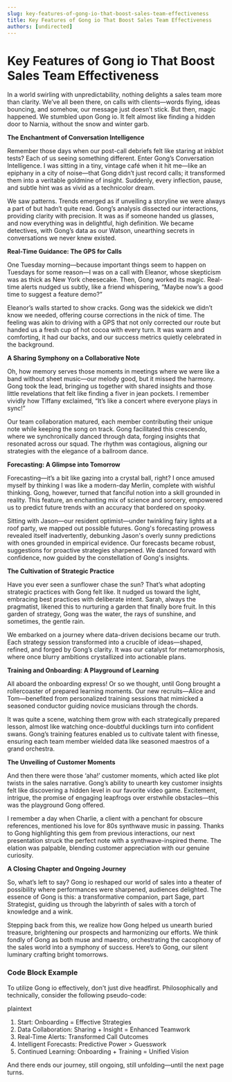 ```yaml
---
slug: key-features-of-gong-io-that-boost-sales-team-effectiveness
title: Key Features of Gong io That Boost Sales Team Effectiveness
authors: [undirected]
---
```


# Key Features of Gong io That Boost Sales Team Effectiveness

In a world swirling with unpredictability, nothing delights a sales team more than clarity. We’ve all been there, on calls with clients—words flying, ideas bouncing, and somehow, our message just doesn’t stick. But then, magic happened. We stumbled upon Gong io. It felt almost like finding a hidden door to Narnia, without the snow and winter garb.

**The Enchantment of Conversation Intelligence**

Remember those days when our post-call debriefs felt like staring at inkblot tests? Each of us seeing something different. Enter Gong’s Conversation Intelligence. I was sitting in a tiny, vintage café when it hit me—like an epiphany in a city of noise—that Gong didn’t just record calls; it transformed them into a veritable goldmine of insight. Suddenly, every inflection, pause, and subtle hint was as vivid as a technicolor dream.

We saw patterns. Trends emerged as if unveiling a storyline we were always a part of but hadn’t quite read. Gong’s analysis dissected our interactions, providing clarity with precision. It was as if someone handed us glasses, and now everything was in delightful, high definition. We became detectives, with Gong’s data as our Watson, unearthing secrets in conversations we never knew existed.

**Real-Time Guidance: The GPS for Calls**

One Tuesday morning—because important things seem to happen on Tuesdays for some reason—I was on a call with Eleanor, whose skepticism was as thick as New York cheesecake. Then, Gong worked its magic. Real-time alerts nudged us subtly, like a friend whispering, “Maybe now’s a good time to suggest a feature demo?”

Eleanor’s walls started to show cracks. Gong was the sidekick we didn’t know we needed, offering course corrections in the nick of time. The feeling was akin to driving with a GPS that not only corrected our route but handed us a fresh cup of hot cocoa with every turn. It was warm and comforting, it had our backs, and our success metrics quietly celebrated in the background.

**A Sharing Symphony on a Collaborative Note**

Oh, how memory serves those moments in meetings where we were like a band without sheet music—our melody good, but it missed the harmony. Gong took the lead, bringing us together with shared insights and those little revelations that felt like finding a fiver in jean pockets. I remember vividly how Tiffany exclaimed, “It’s like a concert where everyone plays in sync!” 

Our team collaboration matured, each member contributing their unique note while keeping the song on track. Gong facilitated this crescendo, where we synchronically danced through data, forging insights that resonated across our squad. The rhythm was contagious, aligning our strategies with the elegance of a ballroom dance.

**Forecasting: A Glimpse into Tomorrow**

Forecasting—it’s a bit like gazing into a crystal ball, right? I once amused myself by thinking I was like a modern-day Merlin, complete with wishful thinking. Gong, however, turned that fanciful notion into a skill grounded in reality. This feature, an enchanting mix of science and sorcery, empowered us to predict future trends with an accuracy that bordered on spooky.

Sitting with Jason—our resident optimist—under twinkling fairy lights at a roof party, we mapped out possible futures. Gong's forecasting prowess revealed itself inadvertently, debunking Jason's overly sunny predictions with ones grounded in empirical evidence. Our forecasts became robust, suggestions for proactive strategies sharpened. We danced forward with confidence, now guided by the constellation of Gong's insights.

**The Cultivation of Strategic Practice**

Have you ever seen a sunflower chase the sun? That’s what adopting strategic practices with Gong felt like. It nudged us toward the light, embracing best practices with deliberate intent. Sarah, always the pragmatist, likened this to nurturing a garden that finally bore fruit. In this garden of strategy, Gong was the water, the rays of sunshine, and sometimes, the gentle rain. 

We embarked on a journey where data-driven decisions became our truth. Each strategy session transformed into a crucible of ideas—shaped, refined, and forged by Gong’s clarity. It was our catalyst for metamorphosis, where once blurry ambitions crystallized into actionable plans.

**Training and Onboarding: A Playground of Learning**

All aboard the onboarding express! Or so we thought, until Gong brought a rollercoaster of prepared learning moments. Our new recruits—Alice and Tom—benefited from personalized training sessions that mimicked a seasoned conductor guiding novice musicians through the chords.

It was quite a scene, watching them grow with each strategically prepared lesson, almost like watching once-doubtful ducklings turn into confident swans. Gong’s training features enabled us to cultivate talent with finesse, ensuring each team member wielded data like seasoned maestros of a grand orchestra. 

**The Unveiling of Customer Moments**

And then there were those ‘aha!’ customer moments, which acted like plot twists in the sales narrative. Gong’s ability to unearth key customer insights felt like discovering a hidden level in our favorite video game. Excitement, intrigue, the promise of engaging leapfrogs over erstwhile obstacles—this was the playground Gong offered.

I remember a day when Charlie, a client with a penchant for obscure references, mentioned his love for 80s synthwave music in passing. Thanks to Gong highlighting this gem from previous interactions, our next presentation struck the perfect note with a synthwave-inspired theme. The elation was palpable, blending customer appreciation with our genuine curiosity.

**A Closing Chapter and Ongoing Journey**

So, what’s left to say? Gong io reshaped our world of sales into a theater of possibility where performances were sharpened, audiences delighted. The essence of Gong is this: a transformative companion, part Sage, part Strategist, guiding us through the labyrinth of sales with a torch of knowledge and a wink. 

Stepping back from this, we realize how Gong helped us unearth buried treasure, brightening our prospects and harmonizing our efforts. We think fondly of Gong as both muse and maestro, orchestrating the cacophony of the sales world into a symphony of success. Here’s to Gong, our silent luminary crafting bright tomorrows.

### Code Block Example

To utilize Gong io effectively, don't just dive headfirst. Philosophically and technically, consider the following pseudo-code:

plaintext
1. Start: Onboarding = Effective Strategies
2. Data Collaboration: Sharing + Insight = Enhanced Teamwork
3. Real-Time Alerts: Transformed Call Outcomes
4. Intelligent Forecasts: Predictive Power > Guesswork
5. Continued Learning: Onboarding + Training = Unified Vision


And there ends our journey, still ongoing, still unfolding—until the next page turns.